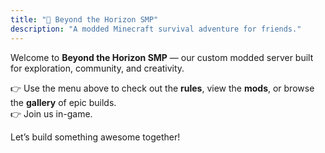 ```yaml
---
title: "🌄 Beyond the Horizon SMP"
description: "A modded Minecraft survival adventure for friends."
---
```


Welcome to **Beyond the Horizon SMP** — our custom modded server built for exploration, community, and creativity.

👉 Use the menu above to check out the **rules**, view the **mods**, or browse the **gallery** of epic builds.  
👉 Join us in-game.

Let’s build something awesome together!
